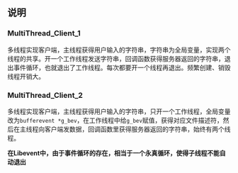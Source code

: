 ## 说明

### MultiThread_Client_1

多线程实现客户端，主线程获得用户输入的字符串，字符串为全局变量，实现两个线程的共享。开一个工作线程发送字符串，回调函数获得服务器返回的字符串，退出事件循环，也就退出了工作线程。每次都要开一个线程再退出。频繁创建、销毁线程开销大。

### MultiThread_Client_2

多线程实现客户端，主线程获得用户输入的字符串，只开一个工作线程，全局变量改为`bufferevent *g_bev`，在工作线程中给`g_bev`赋值，获得对应文件描述符，然后在主线程向客户端发数据，回调函数里获得服务器返回的字符串，始终有两个线程。

**在Libevent中，由于事件循环的存在，相当于一个永真循环，使得子线程不能自动退出**